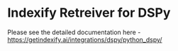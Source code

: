 # Indexify Retreiver for DSPy

Please see the detailed documentation here - https://getindexify.ai/integrations/dspy/python_dspy/